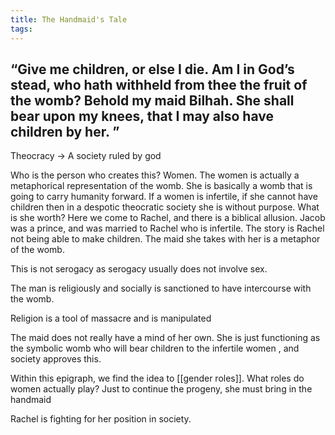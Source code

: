 ```yaml
---
title: The Handmaid's Tale
tags:
---
```


## “Give me children, or else I die. Am I in God’s stead, who hath withheld from thee the fruit of the womb? Behold my maid Bilhah. She shall bear upon my knees, that I may also have children by her. ”

Theocracy → A society ruled by god

Who is the person who creates this? Women. The women is actually a metaphorical representation of the womb. She is basically a womb that is going to carry humanity forward. If a women is infertile, if she cannot have children then in a despotic theocratic society she is without purpose. What is she worth? Here we come to Rachel, and there is a biblical allusion. Jacob was a prince, and was married to Rachel who is infertile. The story is Rachel not being able to make children. The maid she takes with her is a metaphor of the womb.

This is not serogacy as serogacy usually does not involve sex.

The man is religiously and socially is sanctioned to have intercourse with the womb.

Religion is a tool of massacre and is manipulated

The maid does not really have a mind of her own. She is just functioning as the symbolic womb who will bear children to the infertile women , and society approves this.

Within this epigraph, we find the idea to [[gender roles]]. What roles do women actually play? Just to continue the progeny, she must bring in the handmaid

Rachel is fighting for her position in society.
